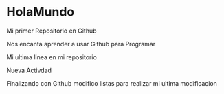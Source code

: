 # HolaMundo

Mi primer Repositorio en Github

Nos encanta aprender a usar Github para Programar


Mi ultima linea en mi repositorio

Nueva Activdad

Finalizando con Github
modifico listas
para realizar mi ultima modificacion
